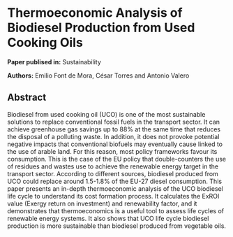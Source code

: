 # Thermoeconomic Analysis of Biodiesel Production from Used Cooking Oils

**Paper publised in:** Sustainability
 
**Authors:** Emilio Font de Mora, César Torres and Antonio Valero

## Abstract

Biodiesel from used cooking oil (UCO) is one of the most sustainable solutions to replace conventional fossil fuels in the transport sector. It can achieve greenhouse gas savings up to 88% at the same time that reduces the disposal of a polluting waste. In addition, it does not provoke potential negative impacts that conventional biofuels may eventually cause linked to the use of arable land. For this reason, most policy frameworks favour its consumption. This is the case of the EU policy that double-counters the use of residues and wastes use to achieve the renewable energy target in the transport sector. According to different sources, biodiesel produced from UCO could replace around 1.5-1.8% of the EU-27 diesel consumption. This paper presents an in-depth thermoeconomic analysis of the UCO biodiesel life cycle to understand its cost formation process. It calculates the ExROI value (Exergy return on investment) and renewability factor, and it demonstrates that thermoeconomics is a useful tool to assess life cycles of renewable energy systems. It also shows that UCO life cycle biodiesel production is more sustainable than biodiesel produced from vegetable oils.